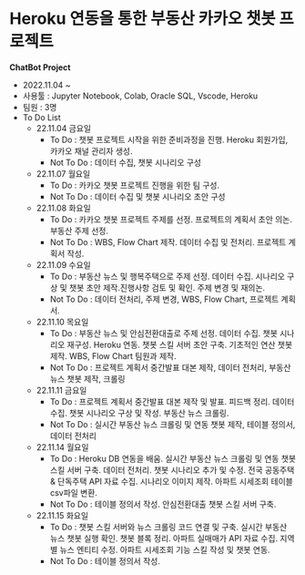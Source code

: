 # Heroku 연동을 통한 부동산 카카오 챗봇 프로젝트

**ChatBot Project**
+ 2022.11.04 ~
+ 사용툴 : Jupyter Notebook, Colab, Oracle SQL, Vscode, Heroku
+ 팀원 : 3명
+ To Do List 
    - 22.11.04 금요일
        + To Do : 챗봇 프로젝트 시작을 위한 준비과정을 진행. Heroku 회원가입, 카카오 채널 관리자 생성.
        + Not To Do : 데이터 수집, 챗봇 시나리오 구성
    - 22.11.07 월요일
        + To Do :  카카오 챗봇 프로젝트 진행을 위한 팀 구성.
        + Not To Do : 데이터 수집 및 챗봇 시나리오 초안 구성 
    - 22.11.08 화요일
        + To Do : 카카오 챗봇 프로젝트 주제를 선정. 프로젝트의 계획서 초안 의논. 부동산 주제 선정.
        + Not To Do : WBS, Flow Chart 제작. 데이터 수집 및 전처리. 프로젝트 계획서 작성.
    - 22.11.09 수요일
        + To Do : 부동산 뉴스 및 행복주택으로 주제 선정. 데이터 수집. 시나리오 구상 및 챗봇 초안 제작.진행사항 검토 및 확인. 주제 변경 및 재의논.
        + Not To Do : 데이터 전처리, 주제 변경, WBS, Flow Chart, 프로젝트 계획서.
    - 22.11.10 목요일
        + To Do : 부동산 뉴스 및 안심전환대출로 주제 선정. 데이터 수집. 챗봇 시나리오 재구성. Heroku 연동. 챗봇 스킬 서버 초안 구축. 기초적인 연산 챗봇 제작. WBS, Flow Chart 팀원과 제작.
        + Not To Do : 프로젝트 계획서 중간발표 대본 제작, 데이터 전처리, 부동산 뉴스 챗봇 제작, 크롤링
    - 22.11.11 금요일
        + To Do : 프로젝트 계획서 중간발표 대본 제작 및 발표. 피드백 정리. 데이터 수집. 챗봇 시나리오 구상 및 작성. 부동산 뉴스 크롤링. 
        + Not To Do : 실시간 부동산 뉴스 크롤링 및 연동 챗봇 제작, 테이블 정의서, 데이터 전처리
    - 22.11.14 월요일
        + To Do : Heroku DB 연동을 배움. 실시간 부동산 뉴스 크롤링 및 연동 챗봇 스킬 서버 구축. 데이터 전처리. 챗봇 시나리오 추가 및 수정. 전국 공동주택 & 단독주택 API 자료 수집. 시나리오 이미지 제작. 아파트 시세조회 테이블 csv파일 변환.
        + Not To Do : 테이블 정의서 작성. 안심전환대출 챗봇 스킬 서버 구축.
    - 22.11.15 화요일
        + To Do : 챗봇 스킬 서버와 뉴스 크롤링 코드 연결 및 구축. 실시간 부동산 뉴스 챗봇 실행 확인. 챗봇 블록 정리. 아파트 실매매가 API 자료 수집. 지역별 뉴스 엔티티 수정. 아파트 시세조회 기능 스킬 작성 및 챗봇 연동.
        + Not To Do : 테이블 정의서 작성.  